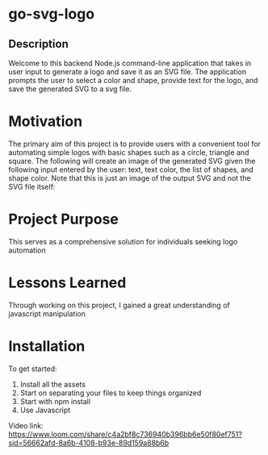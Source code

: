 # go-svg-logo

## Description
Welcome to this backend Node.js command-line application that takes in user input to generate a logo and save it as an SVG file. The application prompts the user to select a color and shape, provide text for the logo, and save the generated SVG to a svg file.

# Motivation
The primary aim of this project is to provide users with a convenient tool for automating simple logos with basic shapes such as a circle, triangle and square. The following will create an image of the generated SVG given the following input entered by the user: text, text color, the list of shapes, and shape color. Note that this is just an image of the output SVG and not the SVG file itself:

# Project Purpose
This serves as a comprehensive solution for individuals seeking logo automation 

# Lessons Learned
Through working on this project, I gained a great understanding of javascript manipulation 

# Installation 
To get started:
1. Install all the assets 
2. Start on separating your files to keep things organized
3. Start with npm install 
4. Use Javascript

Video link: https://www.loom.com/share/c4a2bf8c736940b396bb6e50f80ef751?sid=56662afd-8a6b-4108-b93e-89d159a88b6b
